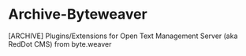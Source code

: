 # Archive-Byteweaver
[ARCHIVE] Plugins/Extensions for Open Text Management Server (aka RedDot CMS) from byte.weaver
